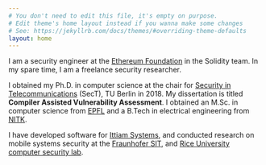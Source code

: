 ```yaml
---
# You don't need to edit this file, it's empty on purpose.
# Edit theme's home layout instead if you wanna make some changes
# See: https://jekyllrb.com/docs/themes/#overriding-theme-defaults
layout: home
---
```


I am a security engineer at the [Ethereum Foundation][7] in the Solidity team. In my spare time, I am a freelance security researcher.

I obtained my Ph.D. in computer science at the chair for [Security in Telecommunications][1] (SecT), TU Berlin in 2018. My dissertation is titled __Compiler Assisted Vulnerability Assessment__. I obtained an M.Sc. in computer science from [EPFL][2] and a B.Tech in electrical engineering from [NITK][3].

I have developed software for [Ittiam Systems][4], and conducted research on mobile systems security at the [Fraunhofer SIT][5], and [Rice University computer security lab][6].

[1]: http://www.fgsect.de
[2]: https://www.epfl.ch
[3]: http://www.nitk.ac.in
[4]: https://www.ittiam.com
[5]: https://www.sit.fraunhofer.de/en/
[6]: http://seclab.cs.rice.edu/
[7]: https://www.ethereum.org/foundation
